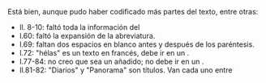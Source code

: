 Está bien, aunque pudo haber codificado más partes del texto, entre otras:

- ll. 8-10: faltó toda la información del <titleStmt>
- l.60: faltó la expansión de la abreviatura.
- l.69: faltan dos espacios en blanco antes y después de los paréntesis.
- l.72: "hélas" es un texto en francés, debe ir en un <foreign>.
- l.77-84: no  creo que sea un añadido; no debe ir en un <add>.
- ll.81-82: "Diarios" y "Panorama" son títulos. Van cada uno entre <title>.
- ll.94-95: el texto entre comillas (quitándolas) va en un <q>
- l. 117: "PAPELES etc." es un título, va dentro de <title> (y las comillas se quitan). Faltó la expansión de la abreviatura "n.°".
- l.120: Faltaron las expansiones de las dos abreviaturas.

Nota: 4.0.